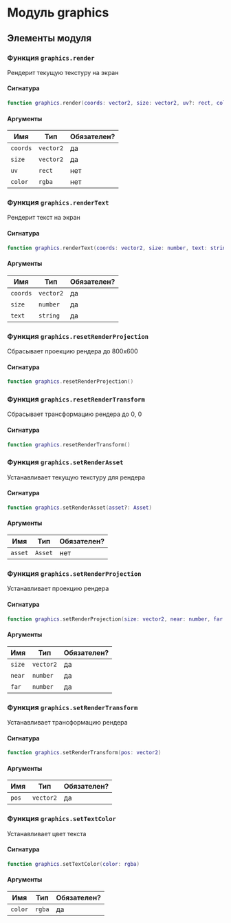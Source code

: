 # Модуль graphics

## Элементы модуля

### Функция `graphics.render`

Рендерит текущую текстуру на экран

#### Сигнатура

```lua
function graphics.render(coords: vector2, size: vector2, uv?: rect, color?: rgba)
```

#### Аргументы

<table>
  <thead>
    <tr>
      <th>Имя</th>
      <th>Тип</th>
      <th>Обязателен?</th>
    </tr>
  </thead>
  <tbody>
    <tr>
      <td><code>coords</code></td>
      <td><code>vector2</code></td>
      <td>да</td>
    </tr>
    <tr>
      <td><code>size</code></td>
      <td><code>vector2</code></td>
      <td>да</td>
    </tr>
    <tr>
      <td><code>uv</code></td>
      <td><code>rect</code></td>
      <td>нет</td>
    </tr>
    <tr>
      <td><code>color</code></td>
      <td><code>rgba</code></td>
      <td>нет</td>
    </tr>
  </tbody>
</table>

### Функция `graphics.renderText`

Рендерит текст на экран

#### Сигнатура

```lua
function graphics.renderText(coords: vector2, size: number, text: string)
```

#### Аргументы

<table>
  <thead>
    <tr>
      <th>Имя</th>
      <th>Тип</th>
      <th>Обязателен?</th>
    </tr>
  </thead>
  <tbody>
    <tr>
      <td><code>coords</code></td>
      <td><code>vector2</code></td>
      <td>да</td>
    </tr>
    <tr>
      <td><code>size</code></td>
      <td><code>number</code></td>
      <td>да</td>
    </tr>
    <tr>
      <td><code>text</code></td>
      <td><code>string</code></td>
      <td>да</td>
    </tr>
  </tbody>
</table>

### Функция `graphics.resetRenderProjection`

Сбрасывает проекцию рендера до 800x600

#### Сигнатура

```lua
function graphics.resetRenderProjection()
```

### Функция `graphics.resetRenderTransform`

Сбрасывает трансформацию рендера до 0, 0

#### Сигнатура

```lua
function graphics.resetRenderTransform()
```

### Функция `graphics.setRenderAsset`

Устанавливает текущую текстуру для рендера

#### Сигнатура

```lua
function graphics.setRenderAsset(asset?: Asset)
```

#### Аргументы

<table>
  <thead>
    <tr>
      <th>Имя</th>
      <th>Тип</th>
      <th>Обязателен?</th>
    </tr>
  </thead>
  <tbody>
    <tr>
      <td><code>asset</code></td>
      <td><code>Asset</code></td>
      <td>нет</td>
    </tr>
  </tbody>
</table>

### Функция `graphics.setRenderProjection`

Устанавливает проекцию рендера

#### Сигнатура

```lua
function graphics.setRenderProjection(size: vector2, near: number, far: number)
```

#### Аргументы

<table>
  <thead>
    <tr>
      <th>Имя</th>
      <th>Тип</th>
      <th>Обязателен?</th>
    </tr>
  </thead>
  <tbody>
    <tr>
      <td><code>size</code></td>
      <td><code>vector2</code></td>
      <td>да</td>
    </tr>
    <tr>
      <td><code>near</code></td>
      <td><code>number</code></td>
      <td>да</td>
    </tr>
    <tr>
      <td><code>far</code></td>
      <td><code>number</code></td>
      <td>да</td>
    </tr>
  </tbody>
</table>

### Функция `graphics.setRenderTransform`

Устанавливает трансформацию рендера

#### Сигнатура

```lua
function graphics.setRenderTransform(pos: vector2)
```

#### Аргументы

<table>
  <thead>
    <tr>
      <th>Имя</th>
      <th>Тип</th>
      <th>Обязателен?</th>
    </tr>
  </thead>
  <tbody>
    <tr>
      <td><code>pos</code></td>
      <td><code>vector2</code></td>
      <td>да</td>
    </tr>
  </tbody>
</table>

### Функция `graphics.setTextColor`

Устанавливает цвет текста

#### Сигнатура

```lua
function graphics.setTextColor(color: rgba)
```

#### Аргументы

<table>
  <thead>
    <tr>
      <th>Имя</th>
      <th>Тип</th>
      <th>Обязателен?</th>
    </tr>
  </thead>
  <tbody>
    <tr>
      <td><code>color</code></td>
      <td><code>rgba</code></td>
      <td>да</td>
    </tr>
  </tbody>
</table>

